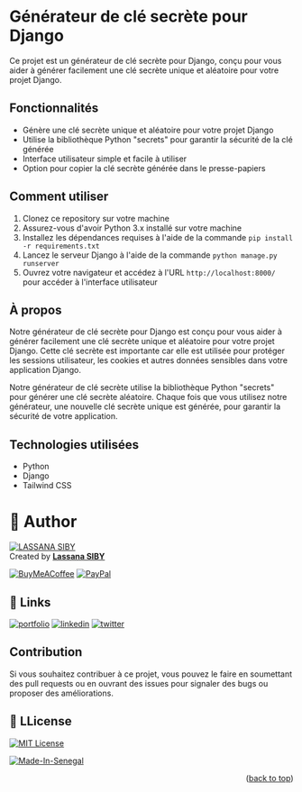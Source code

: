 <a name="readme-top"></a>

# Générateur de clé secrète pour Django

Ce projet est un générateur de clé secrète pour Django, conçu pour vous aider à générer facilement une clé secrète unique et aléatoire pour votre projet Django.

## Fonctionnalités

- Génère une clé secrète unique et aléatoire pour votre projet Django
- Utilise la bibliothèque Python "secrets" pour garantir la sécurité de la clé générée
- Interface utilisateur simple et facile à utiliser
- Option pour copier la clé secrète générée dans le presse-papiers

## Comment utiliser

1. Clonez ce repository sur votre machine
2. Assurez-vous d'avoir Python 3.x installé sur votre machine
3. Installez les dépendances requises à l'aide de la commande `pip install -r requirements.txt`
4. Lancez le serveur Django à l'aide de la commande `python manage.py runserver`
5. Ouvrez votre navigateur et accédez à l'URL `http://localhost:8000/` pour accéder à l'interface utilisateur

## À propos
Notre générateur de clé secrète pour Django est conçu pour vous aider à générer facilement une clé secrète unique et aléatoire pour votre projet Django. Cette clé secrète est importante car elle est utilisée pour protéger les sessions utilisateur, les cookies et autres données sensibles dans votre application Django.

Notre générateur de clé secrète utilise la bibliothèque Python "secrets" pour générer une clé secrète aléatoire. Chaque fois que vous utilisez notre générateur, une nouvelle clé secrète unique est générée, pour garantir la sécurité de votre application.

## Technologies utilisées

- Python
- Django
- Tailwind CSS
# 👤 Author 

[![LASSANA SIBY](https://avatars.githubusercontent.com/u/103085452?u=13ace4d88a52056741734e0f802ca7c0053e1e80&v=4&s=40)](https://github.com/sibylassana95)  
Created by **[Lassana SIBY](https://github.com/sibylassana95)**

  [![BuyMeACoffee](https://img.shields.io/badge/Buy%20Me%20a%20Coffee-ffdd00?style=for-the-badge&logo=buy-me-a-coffee&logoColor=black)](https://www.buymeacoffee.com/sibyamara9M)
  [![PayPal](https://img.shields.io/badge/PayPal-00457C?style=for-the-badge&logo=paypal&logoColor=white)](https://paypal.me/sibylassana) 



## 🔗 Links
[![portfolio](https://img.shields.io/badge/my_portfolio-000?style=for-the-badge&logo=ko-fi&logoColor=white)](https://sibylassana.com/)
[![linkedin](https://img.shields.io/badge/linkedin-0A66C2?style=for-the-badge&logo=linkedin&logoColor=white)](https://www.linkedin.com/in/sibylassana/)
[![twitter](https://img.shields.io/badge/twitter-1DA1F2?style=for-the-badge&logo=twitter&logoColor=white)](https://twitter.com/sibyog13)


## Contribution

Si vous souhaitez contribuer à ce projet, vous pouvez le faire en soumettant des pull requests ou en ouvrant des issues pour signaler des bugs ou proposer des améliorations.
## 📝 LLicense

[![MIT License](https://img.shields.io/badge/License-MIT-green.svg)](https://choosealicense.com/licenses/mit/)

[![Made-In-Senegal](https://github.com/GalsenDev221/made.in.senegal/blob/master/assets/badge.svg)](https://github.com/GalsenDev221/made.in.senegal)

<p align="right">(<a href="#readme-top">back to top</a>)</p>

